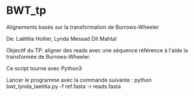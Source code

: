 # BWT_tp

Alignements basés sur la transformation de Burrows-Wheeler

De: Laëtitia Hollier, Lynda Messad Dit Mahtal

Objecitf du TP: aligner des reads avec une séquence référence à l'aide la transformée de Burrows-Wheeler.

Ce script tourne avec Python3

Lancer le programme avec la commande suivante : python bwt_lynda_laetitia.py -f ref.fasta -r reads.fasta 

